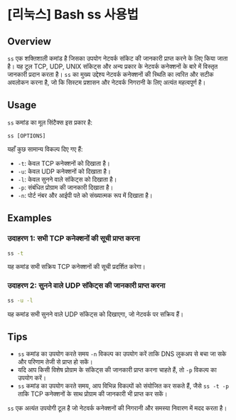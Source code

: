 # [리눅스] Bash ss 사용법

## Overview
`ss` एक शक्तिशाली कमांड है जिसका उपयोग नेटवर्क सॉकेट की जानकारी प्राप्त करने के लिए किया जाता है। यह टूल TCP, UDP, UNIX सॉकेट्स और अन्य प्रकार के नेटवर्क कनेक्शनों के बारे में विस्तृत जानकारी प्रदान करता है। `ss` का मुख्य उद्देश्य नेटवर्क कनेक्शनों की स्थिति का त्वरित और सटीक अवलोकन करना है, जो कि सिस्टम प्रशासन और नेटवर्क निगरानी के लिए अत्यंत महत्वपूर्ण है।

## Usage
`ss` कमांड का मूल सिंटैक्स इस प्रकार है:

```
ss [OPTIONS]
```

यहाँ कुछ सामान्य विकल्प दिए गए हैं:

- `-t`: केवल TCP कनेक्शनों को दिखाता है।
- `-u`: केवल UDP कनेक्शनों को दिखाता है।
- `-l`: केवल सुनने वाले सॉकेट्स को दिखाता है।
- `-p`: संबंधित प्रोग्राम की जानकारी दिखाता है।
- `-n`: पोर्ट नंबर और आईपी पते को संख्यात्मक रूप में दिखाता है।

## Examples
### उदाहरण 1: सभी TCP कनेक्शनों की सूची प्राप्त करना
```bash
ss -t
```
यह कमांड सभी सक्रिय TCP कनेक्शनों की सूची प्रदर्शित करेगा।

### उदाहरण 2: सुनने वाले UDP सॉकेट्स की जानकारी प्राप्त करना
```bash
ss -u -l
```
यह कमांड सभी सुनने वाले UDP सॉकेट्स को दिखाएगा, जो नेटवर्क पर सक्रिय हैं।

## Tips
- `ss` कमांड का उपयोग करते समय `-n` विकल्प का उपयोग करें ताकि DNS लुकअप से बचा जा सके और परिणाम तेजी से प्राप्त हो सकें।
- यदि आप किसी विशेष प्रोग्राम के सॉकेट्स की जानकारी प्राप्त करना चाहते हैं, तो `-p` विकल्प का उपयोग करें।
- `ss` कमांड का उपयोग करते समय, आप विभिन्न विकल्पों को संयोजित कर सकते हैं, जैसे `ss -t -p` ताकि TCP कनेक्शनों के साथ प्रोग्राम की जानकारी भी प्राप्त कर सकें। 

`ss` एक अत्यंत उपयोगी टूल है जो नेटवर्क कनेक्शनों की निगरानी और समस्या निवारण में मदद करता है।